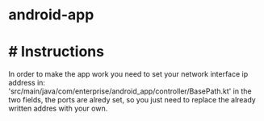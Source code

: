 # android-app

# # Instructions

In order to make the app work you need to set your network interface ip address in: 'src/main/java/com/enterprise/android_app/controller/BasePath.kt'  in the two fields,
the ports are alredy set, so you just need to replace the already written addres with your own.
